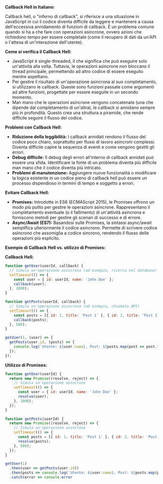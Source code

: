 **Callback Hell in Italiano:**

Callback hell, o "inferno di callback", si riferisce a una situazione in JavaScript in cui il codice diventa difficile da leggere e mantenere a causa dell'eccessiva annidamento di funzioni di callback. È un problema comune quando si ha a che fare con operazioni asincrone, ovvero azioni che richiedono tempo per essere completate (come il recupero di dati da un'API o l'attesa di un'interazione dell'utente).

**Come si verifica il Callback Hell:**

- JavaScript è single-threaded, il che significa che può eseguire solo un'attività alla volta. Tuttavia, le operazioni asincrone non bloccano il thread principale, permettendo ad altro codice di essere eseguito mentre aspettano.
- Per gestire il risultato di un'operazione asincrona al suo completamento, si utilizzano le callback. Queste sono funzioni passate come argomenti ad altre funzioni, progettate per essere eseguite in un secondo momento.
- Man mano che le operazioni asincrone vengono concatenate (una che dipende dal completamento di un'altra), le callback si annidano sempre più in profondità. Questo crea una struttura a piramide, che rende difficile seguire il flusso del codice.

**Problemi con Callback Hell:**

- **Riduzione della leggibilità:** I callback annidati rendono il flusso del codice poco chiaro, soprattutto per flussi di lavoro asincroni complessi. Diventa difficile capire la sequenza di eventi e come vengono gestiti gli errori.
- **Debug difficile:** Il debug degli errori all'interno di callback annidati può essere una sfida. Identificare la fonte di un problema diventa più difficile man mano che il codice diventa più intricato.
- **Problemi di manutenzione:** Aggiungere nuove funzionalità o modificare la logica esistente in un codice pieno di callback hell può essere un processo dispendioso in termini di tempo e soggetto a errori.

**Evitare Callback Hell:**

- **Promises:** Introdotte in ES6 (ECMAScript 2015), le Promises offrono un modo più pulito per gestire le operazioni asincrone. Rappresentano il completamento eventuale (o il fallimento) di un'attività asincrona e forniscono metodi per gestire gli scenari di successo e di errore.
- **Async/Await (ES7):** Basandosi sulle Promises, la sintassi async/await semplifica ulteriormente il codice asincrono. Permette di scrivere codice asincrono che assomiglia a codice sincrono, rendendo il flusso delle operazioni più esplicito.

**Esempio di Callback Hell vs. utilizzo di Promises:**

**Callback Hell:**

```javascript
function getUser(userId, callback) {
  // Simula un'operazione asincrona (ad esempio, ricerca nel database)
  setTimeout(() => {
    const user = { id: userId, name: 'John Doe' };
    callback(user);
  }, 1000);
}

function getPosts(userId, callback) {
  // Simula un'operazione asincrona (ad esempio, chiamata API)
  setTimeout(() => {
    const posts = [{ id: 1, title: 'Post 1' }, { id: 2, title: 'Post 2' }];
    callback(posts);
  }, 500);
}

getUser(1, (user) => {
  getPosts(user.id, (posts) => {
    console.log(`Utente: ${user.name}, Post: ${posts.map(post => post.title).join(', ')}`);
  });
});
```

**Utilizzo di Promises:**

```javascript
function getUser(userId) {
  return new Promise((resolve, reject) => {
    // Simula un'operazione asincrona
    setTimeout(() => {
      const user = { id: userId, name: 'John Doe' };
      resolve(user);
    }, 1000);
  });
}

function getPosts(userId) {
  return new Promise((resolve, reject) => {
    // Simula un'operazione asincrona
    setTimeout(() => {
      const posts = [{ id: 1, title: 'Post 1' }, { id: 2, title: 'Post 2' }];
      resolve(posts);
    }, 500);
  });
}

getUser(1)
  .then(user => getPosts(user.id))
  .then(posts => console.log(`Utente: ${user.name}, Post: ${posts.map(post => post.title).join(', ')}`))
  .catch(error => console.error